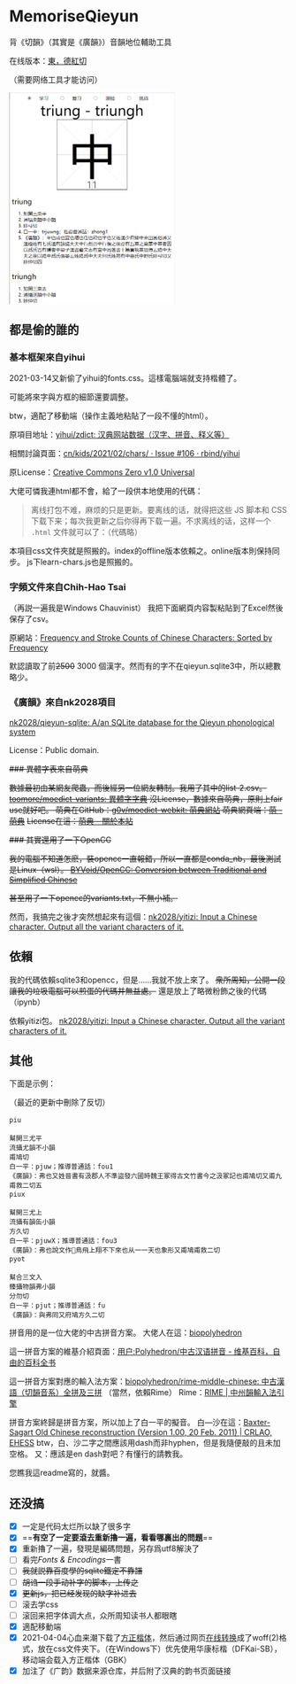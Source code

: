 # MemoriseQieyun
背《切韻》（其實是《廣韻》）音韻地位輔助工具

在线版本：[東，德紅切](https://alainalan.github.io/MemoriseQieyun/)

（需要网络工具才能访问）

 <img src="./demo.png" width = "300" alt="示意图" align=center />

## 都是偷的誰的

### 基本框架來自yihui

2021-03-14又新偷了yihui的fonts.css。這樣電腦端就支持楷體了。

可能將來字與方框的細節還要調整。

btw，適配了移動端（操作主義地粘貼了一段不懂的html）。


原項目地址：[yihui/zdict: 汉典网站数据（汉字、拼音、释义等）](https://github.com/yihui/zdict)

相關討論頁面：[cn/kids/2021/02/chars/ · Issue #106 · rbind/yihui](https://github.com/rbind/yihui/issues/106)

原License：[Creative Commons Zero v1.0 Universal](https://github.com/yihui/zdict/blob/main/LICENSE)

大佬可憐我連html都不會，給了一段供本地使用的代碼：

>  离线打包不难，麻烦的只是更新。要离线的话，就得把这些 JS 脚本和 CSS 下载下来；每次我更新之后你得再下载一遍。不求离线的话，这样一个 `.html` 文件就可以了：（代碼略）

本項目css文件夾就是照搬的。index的offline版本依賴之。online版本則保持同步。
js下learn-chars.js也是照搬的。

### 字頻文件來自Chih-Hao Tsai

（再説一遍我是Windows Chauvinist）
我把下面網頁内容製粘貼到了Excel然後保存了csv。

原網站：[Frequency and Stroke Counts of Chinese Characters: Sorted by Frequency](http://technology.chtsai.org/charfreq/sorted.html)

默認讀取了前~~2500~~ 3000 個漢字。然而有的字不在qieyun.sqlite3中，所以總數略少。

### 《廣韻》來自nk2028項目

[nk2028/qieyun-sqlite: A/an SQLite database for the Qieyun phonological system](https://github.com/nk2028/qieyun-sqlite)

License：Public domain.

~~### 異體字表來自萌典~~

~~數據最初由某網友爬蟲，而後經另一位網友轉制。我用了其中的list-2.csv。
[toomore/moedict-variants: 異體字字典](https://github.com/toomore/moedict-variants)
沒License，數據來自萌典，原則上fair use就好吧。
萌典在GitHub：[g0v/moedict-webkit: 萌典網站](https://github.com/g0v/moedict-webkit/)
萌典網頁端：[萌 - 萌典](https://www.moedict.tw/%E8%90%8C)~~
~~License在這：[萌典 – 關於本站](https://www.moedict.tw/about.html)~~


~~### 其實還用了一下OpenCC~~

~~我的電腦不知道怎麽，裝opencc一直報錯，所以一直都是conda_nb，最後測試是Linux（wsl）。
[BYVoid/OpenCC: Conversion between Traditional and Simplified Chinese](https://github.com/BYVoid/OpenCC)~~

~~甚至用了一下opencc的variants.txt，不無小補。~~

然而，我搞完之後才突然想起來有這個：[nk2028/yitizi: Input a Chinese character. Output all the variant characters of it.](https://github.com/nk2028/yitizi)

## 依賴

我的代碼依賴sqlite3和opencc，但是……我就不放上來了。
~~衆所周知，公開一段讓我的垃圾電腦可以煎蛋的代碼并無益處。~~
還是放上了略微粉飾之後的代碼（ipynb）

依賴yitizi包。
[nk2028/yitizi: Input a Chinese character. Output all the variant characters of it.](https://github.com/nk2028/yitizi)



## 其他

下面是示例：

（最近的更新中刪除了反切）

```
piu

幫開三尤平
流攝尤韻不小韻
甫鳩切
白一平：pjuw；推導普通話：fou1
《廣韻》：弗也又姓晉書有汲郡人不準盜發六國時魏王冢得古文竹書今之汲冢記也甫鳩切又甫九甫救二切五
piux

幫開三尤上
流攝有韻缶小韻
方久切
白一平：pjuwX；推導普通話：fou3
《廣韻》：弗也說文作𠀚鳥飛上翔不下來也从一一天也象形又甫鳩甫救二切
pyot

幫合三文入
臻攝物韻弗小韻
分勿切
白一平：pjut；推導普通話：fu
《廣韻》：與弗同又府鳩方久二切
```

拼音用的是一位大佬的中古拼音方案。
大佬人在這：[biopolyhedron](https://github.com/biopolyhedron)

這一拼音方案的維基介紹頁面：[用户:Polyhedron/中古汉语拼音 - 维基百科，自由的百科全书](https://zh.wikipedia.org/zh-cn/User:Polyhedron/%E4%B8%AD%E5%8F%A4%E6%BC%A2%E8%AA%9E%E6%8B%BC%E9%9F%B3)

這一拼音方案對應的輸入法方案：[biopolyhedron/rime-middle-chinese: 中古漢語（切韻音系）全拼及三拼](https://github.com/biopolyhedron/rime-middle-chinese)
（當然，依賴Rime）
Rime：[RIME | 中州韻輸入法引擎](https://rime.im/)


拼音方案終歸是拼音方案，所以加上了白一平的擬音。
白—沙在這：[Baxter-Sagart Old Chinese reconstruction (Version 1.00, 20 Feb. 2011) | CRLAO, EHESS](http://lodel.ehess.fr/crlao/document.php?id=1217)
btw，白、沙二字之間應該用dash而非hyphen，但是我隨便敲的且未加空格。
又：應該是en dash對吧？有懂行的請教我。

您瞧我這readme寫的，就醬。


## 还没搞

- [x] 一定是代码太烂所以缺了很多字
- [x] ==**有空了一定要滾去重新擼一遍，看看哪裏出的問題**==
- [x] 重新擼了一遍，發現是編碼問題，另存爲utf8解決了
- [ ] 看完*Fonts & Encodings*一書
- [ ] ~~我就説靠百度學的sqlite鐵定不靠譜~~
- [ ] ~~胡诌一段手动补字的脚本，上传之~~
- [x] ~~更新js，把已经发现的缺字补进去~~
- [ ] 滚去学css
- [ ] 滚回来把字体调大点，众所周知读书人都眼瞎
- [x] 適配移動端
- [x] 2021-04-04心血来潮下载了[方正楷体](http://www.foundertype.com/index.php/FontInfo/index/id/137.html)，然后通过网页[在线转换](https://www.aconvert.com/cn/)成了woff(2)格式，放在css文件夹下。（在Windows下）优先使用华康标楷（DFKai-SB），移动端会载入方正楷体（GBK）
- [x] 加注了《广韵》数据来源仓库，并后附了汉典的韵书页面链接
